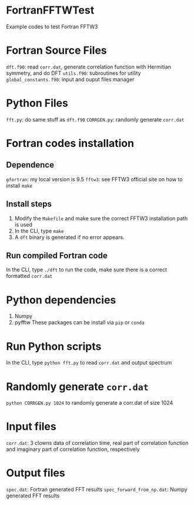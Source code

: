 # FortranFFTWTest
Example codes to test Fortran FFTW3

# Fortran Source Files
`dft.f90`: read `corr.dat`, generate correlation function with Hermitian symmetry, and do DFT 
`utils.f90`: subroutines for utility 
`global_constants.f90`: input and ouput files manager 

# Python Files
`fft.py`: do same stuff as `dft.f90` 
`CORRGEN.py`: randomly generate `corr.dat` 

# Fortran codes installation 
## Dependence
`gfortran`: my local version is 9.5 
`fftw3`: see FFTW3 official site on how to install 
`make` 

## Install steps
1. Modify the `Makefile` and make sure the correct FFTW3 installation path is used
2. In the CLI, type `make`
3. A `dft` binary is generated if no error appears.

## Run compiled Fortran code
In the CLI, type `./dft` to run the code, make sure there is a correct formatted `corr.dat`


# Python dependencies
1. Numpy
2. pyfftw
These packages can be install via `pip` or `conda`

# Run Python scripts
In the CLI, type `python fft.py` to read `corr.dat` and output spectrum

# Randomly generate `corr.dat`
`python CORRGEN.py 1024` to randomly generate a corr.dat of size 1024 


# Input files
`corr.dat`: 3 clowns data of correlation time, real part of correlation function and imaginary part of correlation function, respectively

# Output files
`spec.dat`: Fortran generated FFT results 
`spec_forward_from_np.dat`: Numpy generated FFT results 



